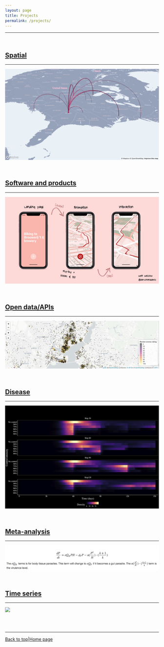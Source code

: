 ```yaml
---
layout: page
title: Projects    
permalink: /projects/
---
```

<a id="top"></a>

******      

<br>      

## [Spatial](./spatial.md)  

******  

![](spatial/spatial_h.jpg)   

<br>  

## [Software and products](./coding_club.md)          
  
******    

![](30daymap2020/day26_flow.jpg)               
  
<br>  

## [Open data/APIs](./opendata.md)          
  
******    

![](spatial/airbnb/a8.jpg)               
  
<br>  

## [Disease](./disease.md)  
  
******    

![](disease/disease5.png)      

<br>  

## [Meta-analysis](./meta.md)  

******    

![](meta/metae6.jpg)  
 
<br>  

## [Time series](./time_series.md)  

******  

![](time_series/ts3.png)    

<br>  
<br>  

******  

[Back to top](#top)|[Home page](./index.md)
